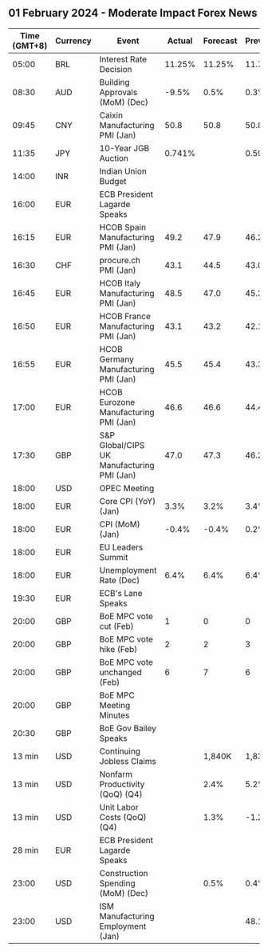 ## 01 February 2024 - Moderate Impact Forex News

| Time (GMT+8) | Currency | Event | Actual | Forecast | Previous |
|------|----------|-------|--------|----------|----------|
| 05:00 | BRL | Interest Rate Decision | 11.25% | 11.25% | 11.75% |
| 08:30 | AUD | Building Approvals (MoM) (Dec) | -9.5% | 0.5% | 0.3% |
| 09:45 | CNY | Caixin Manufacturing PMI (Jan) | 50.8 | 50.8 | 50.8 |
| 11:35 | JPY | 10-Year JGB Auction | 0.741% |  | 0.596% |
| 14:00 | INR | Indian Union Budget |  |  |  |
| 16:00 | EUR | ECB President Lagarde Speaks |  |  |  |
| 16:15 | EUR | HCOB Spain Manufacturing PMI (Jan) | 49.2 | 47.9 | 46.2 |
| 16:30 | CHF | procure.ch PMI (Jan) | 43.1 | 44.5 | 43.0 |
| 16:45 | EUR | HCOB Italy Manufacturing PMI (Jan) | 48.5 | 47.0 | 45.3 |
| 16:50 | EUR | HCOB France Manufacturing PMI (Jan) | 43.1 | 43.2 | 42.1 |
| 16:55 | EUR | HCOB Germany Manufacturing PMI (Jan) | 45.5 | 45.4 | 43.3 |
| 17:00 | EUR | HCOB Eurozone Manufacturing PMI (Jan) | 46.6 | 46.6 | 44.4 |
| 17:30 | GBP | S&P Global/CIPS UK Manufacturing PMI (Jan) | 47.0 | 47.3 | 46.2 |
| 18:00 | USD | OPEC Meeting |  |  |  |
| 18:00 | EUR | Core CPI (YoY) (Jan) | 3.3% | 3.2% | 3.4% |
| 18:00 | EUR | CPI (MoM) (Jan) | -0.4% | -0.4% | 0.2% |
| 18:00 | EUR | EU Leaders Summit |  |  |  |
| 18:00 | EUR | Unemployment Rate (Dec) | 6.4% | 6.4% | 6.4% |
| 19:30 | EUR | ECB's Lane Speaks |  |  |  |
| 20:00 | GBP | BoE MPC vote cut (Feb) | 1 | 0 | 0 |
| 20:00 | GBP | BoE MPC vote hike (Feb) | 2 | 2 | 3 |
| 20:00 | GBP | BoE MPC vote unchanged (Feb) | 6 | 7 | 6 |
| 20:00 | GBP | BoE MPC Meeting Minutes |  |  |  |
| 20:30 | GBP | BoE Gov Bailey Speaks |  |  |  |
| 13 min | USD | Continuing Jobless Claims |  | 1,840K | 1,833K |
| 13 min | USD | Nonfarm Productivity (QoQ) (Q4) |  | 2.4% | 5.2% |
| 13 min | USD | Unit Labor Costs (QoQ) (Q4) |  | 1.3% | -1.2% |
| 28 min | EUR | ECB President Lagarde Speaks |  |  |  |
| 23:00 | USD | Construction Spending (MoM) (Dec) |  | 0.5% | 0.4% |
| 23:00 | USD | ISM Manufacturing Employment (Jan) |  |  | 48.1 |
